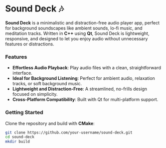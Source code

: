 # Sound Deck 🎶

**Sound Deck** is a minimalistic and distraction-free audio player app, perfect for background soundscapes like ambient sounds, lo-fi music, and meditation tracks. Written in **C++** using **Qt**, Sound Deck is lightweight, responsive, and designed to let you enjoy audio without unnecessary features or distractions.

### Features

- **Effortless Audio Playback**: Play audio files with a clean, straightforward interface.
- **Ideal for Background Listening**: Perfect for ambient audio, relaxation tracks, or soft background music.
- **Lightweight and Distraction-Free**: A streamlined, no-frills design focused on simplicity.
- **Cross-Platform Compatibility**: Built with Qt for multi-platform support.

### Getting Started

Clone the repository and build with **CMake**:

```bash
git clone https://github.com/your-username/sound-deck.git
cd sound-deck
mkdir build
